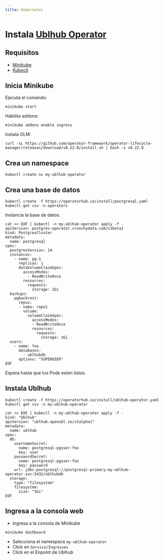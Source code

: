 ```yaml
---
title: Kubernetes
---
```


# Instala [Ublhub Operator](https://operatorhub.io/operator/ublhub-operator)

## Requisitos

- [Minikube](https://minikube.sigs.k8s.io/docs/start/)
- [Kubectl](https://kubernetes.io/docs/tasks/tools/)

## Inicia Minikube

Ejecuta el comando:

```shell
minikube start
```

Habilita addons:

```shell
minikube addons enable ingress
```

Instala OLM:

```shell
curl -sL https://github.com/operator-framework/operator-lifecycle-manager/releases/download/v0.22.0/install.sh | bash -s v0.22.0
```

## Crea un namespace

```shell
kubectl create ns my-ublhub-operator
```

## Crea una base de datos

```shell
kubectl create -f https://operatorhub.io/install/postgresql.yaml
kubectl get csv -n operators
```

Instancia la base de datos:

```shell
cat << EOF | kubectl -n my-ublhub-operator apply -f -
apiVersion: postgres-operator.crunchydata.com/v1beta1
kind: PostgresCluster
metadata:
  name: postgresql
spec:
  postgresVersion: 14
  instances:
    - name: pg-1
      replicas: 1
      dataVolumeClaimSpec:
        accessModes:
          - ReadWriteOnce
        resources:
          requests:
            storage: 1Gi
  backups:
    pgbackrest:
      repos:
      - name: repo1
        volume:
          volumeClaimSpec:
            accessModes:
            - ReadWriteOnce
            resources:
              requests:
                storage: 1Gi
  users:
    - name: foo
      databases:
        - ublhubdb
      options: "SUPERUSER"
EOF
```

Espera hasta que tus Pods esten listos.

## Instala Ublhub

```shell
kubectl create -f https://operatorhub.io/install/ublhub-operator.yaml
kubectl get csv -n my-ublhub-operator
```

```shell
cat << EOF | kubectl -n my-ublhub-operator apply -f -
kind: "Ublhub"
apiVersion: "ublhub.openubl.io/v1alpha1"
metadata:
  name: ublhub
spec:
  db:
    usernameSecret:
      name: postgresql-pguser-foo
      key: user
    passwordSecret:
      name: postgresql-pguser-foo
      key: password
    url: jdbc:postgresql://postgresql-primary.my-ublhub-operator.svc:5432/ublhubdb
  storage:
    type: "filesystem"
    filesystem:
      size: "1Gi"
EOF
```

## Ingresa a la consola web

- Ingresa a la consola de Minikube

```shell
minikube dashboard
```

- Selecciona el namespace `my-ublhub-operator`
- Click en `Service/Ingresses`
- Click en el Enpoint de Ublhub
